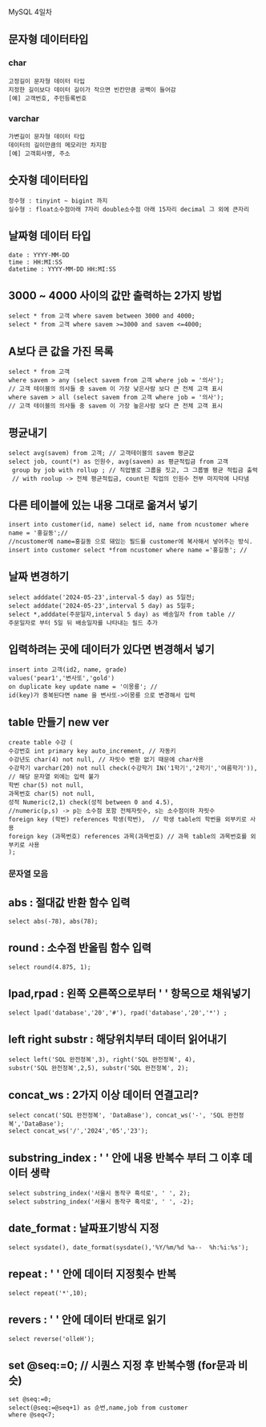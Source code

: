 MySQL 4일차

## 문자형 데이터타입
### char
    고정길이 문자형 데이터 타입
    지정한 길이보다 데이터 길이가 작으면 빈칸만큼 공백이 들어감
    [예] 고객번호, 주민등록번호
### varchar
    가변길이 문자형 데이터 타입
    데이터의 길이만큼의 메모리만 차지함
    [예] 고객회사명, 주소
## 숫자형 데이터타입 
    정수형 : tinyint ~ bigint 까지
    실수형 : float소수점아래 7자리 double소수점 아래 15자리 decimal 그 외에 큰자리 
## 날짜형 데이터 타입
    date : YYYY-MM-DD
    time : HH:MI:SS
    datetime : YYYY-MM-DD HH:MI:SS
    
## 3000 ~ 4000 사이의 값만 출력하는 2가지 방법  
    select * from 고객 where savem between 3000 and 4000;
    select * from 고객 where savem >=3000 and savem <=4000;
    
## A보다 큰 값을 가진 목록
    select * from 고객
    where savem > any (select savem from 고객 where job = '의사');
    // 고객 테이블의 의사들 중 savem 이 가장 낮은사람 보다 큰 전체 고객 표시
    where savem > all (select savem from 고객 where job = '의사');
    // 고객 테이블의 의사들 중 savem 이 가장 높은사람 보다 큰 전체 고객 표시

## 평균내기
    select avg(savem) from 고객; // 고객테이블의 savem 평균값
    select job, count(*) as 인원수, avg(savem) as 평균적립금 from 고객
     group by job with rollup ; // 직업별로 그룹을 짓고, 그 그룹별 평균 적립금 출력
     // with roolup -> 전체 평균적립금, count된 직업의 인원수 전부 마지막에 나타냄

## 다른 테이블에 있는 내용 그대로 옮겨서 넣기
    insert into customer(id, name) select id, name from ncustomer where name = '홍길동';//
    //ncustomer에 name=홍길동 으로 돼있는 필드를 customer에 복사해서 넣어주는 방식.
    insert into customer select *from ncustomer where name ='홍길동'; //

##  날짜 변경하기
    select adddate('2024-05-23',interval-5 day) as 5일전;
    select adddate('2024-05-23',interval 5 day) as 5일후;
    select *,adddate(주문일자,interval 5 day) as 배송일자 from table //
    주문일자로 부터 5일 뒤 배송일자를 나타내는 필드 추가

## 입력하려는 곳에 데이터가 있다면 변경해서 넣기
    insert into 고객(id2, name, grade)
    values('pear1','변사또','gold')
    on duplicate key update name = '이몽룡'; //
    id(key)가 중복된다면 name 을 변사또->이몽룡 으로 변경해서 입력

## table 만들기 new ver
    create table 수강 ( 
    수강번호 int primary key auto_increment, // 자동키
    수강년도 char(4) not null, // 자릿수 변환 없기 때문에 char사용
    수강학기 varchar(20) not null check(수강학기 IN('1학기','2학기','여름학기')), 
    // 해당 문자열 외에는 입력 불가
    학번 char(5) not null,
    과목번호 char(5) not null,
    성적 Numeric(2,1) check(성적 between 0 and 4.5),
    //numeric(p,s) -> p는 소수점 포함 전체자릿수, s는 소수점이하 자릿수
    foreign key (학번) references 학생(학번),  // 학생 table의 학번을 외부키로 사용
    foreign key (과목번호) references 과목(과목번호) // 과목 table의 과목번호를 외부키로 사용
    );
### 문자열 모음
## abs : 절대값 반환 함수 입력
    select abs(-78), abs(78);
## round : 소수점 반올림 함수 입력
    select round(4.875, 1);
## lpad,rpad : 왼쪽 오른쪽으로부터 ' ' 항목으로 채워넣기
    select lpad('database','20','#'), rpad('database','20','*') ;
## left right substr : 해당위치부터 데이터 읽어내기
    select left('SQL 완전정복',3), right('SQL 완전정복', 4),
    substr('SQL 완전정복',2,5), substr('SQL 완전정복', 2);
## concat_ws : 2가지 이상 데이터 연결고리?
    select concat('SQL 완전정복', 'DataBase'), concat_ws('-', 'SQL 완전정복','DataBase');
    select concat_ws('/','2024','05','23');
## substring_index :  ' ' 안에 내용 반복수 부터 그 이후 데이터 생략
    select substring_index('서울시 동작구 흑석로', ' ', 2);
    select substring_index('서울시 동작구 흑석로', ' ', -2);
## date_format : 날짜표기방식 지정
    select sysdate(), date_format(sysdate(),'%Y/%m/%d %a--  %h:%i:%s'); 
## repeat : ' ' 안에 데이터 지정횟수 반복    
    select repeat('*',10);
## revers : ' ' 안에 데이터 반대로 읽기
    select reverse('olleH');
## set @seq:=0; // 시퀀스 지정 후 반복수행 (for문과 비슷)
    set @seq:=0;
    select(@seq:=@seq+1) as 순번,name,job from customer
    where @seq<7;
